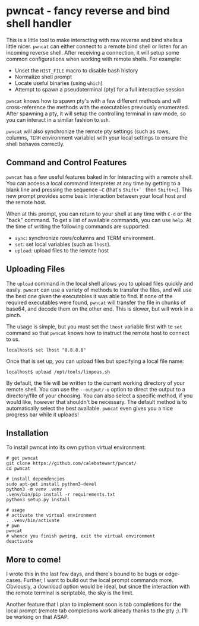 # pwncat - fancy reverse and bind shell handler

This is a little tool to make interacting with raw reverse and bind shells a
little nicer. `pwncat` can either connect to a remote bind shell or listen for
an incoming reverse shell. After receiving a connection, it will setup some
common configurations when working with remote shells. For example:

- Unset the `HIST_FILE` macro to disable bash history
- Normalize shell prompt
- Locate useful binaries (using `which`)
- Attempt to spawn a pseudoterminal (pty) for a full interactive session

`pwncat` knows how to spawn pty's with a few different methods and will
cross-reference the methods with the executables previously enumerated. After
spawning a pty, it will setup the controlling terminal in raw mode, so you can
interact in a similar fashion to `ssh`. 

`pwncat` will also synchronize the remote pty settings (such as rows, columns,
`TERM` environment variable) with your local settings to ensure the shell
behaves correctly.

## Command and Control Features

`pwncat` has a few useful features baked in for interacting with a remote shell.
You can access a local command interpreter at any time by getting to a blank
line and pressing the sequence `~C` (that's ``Shift+` `` then `Shift+c`). This new
prompt provides some basic interaction between your local host and the remote
host.

When at this prompt, you can return to your shell at any time with `C-d` or the
"back" command. To get a list of available commands, you can use `help`. At the
time of writing the following commands are supported:

- `sync`: synchronize rows/columns and TERM environment.
- `set`: set local variables (such as `lhost`).
- `upload`: upload files to the remote host


## Uploading Files

The `upload` command in the local shell allows you to upload files quickly and
easily. `pwncat` can use a variety of methods to transfer the files, and will
use the best one given the executables it was able to find. If none of the
required executables were found, `pwncat` will transfer the file in chunks of
base64, and decode them on the other end. This is slower, but will work in a
pinch.

The usage is simple, but you must set the `lhost` variable first with te `set`
command so that `pwncat` knows how to instruct the remote host to connect to us.

```
localhost$ set lhost "8.8.8.8"
```

Once that is set up, you can upload files but specifying a local file name:

```
localhost$ upload /opt/tools/linpeas.sh
```

By default, the file will be written to the current working directory of your
remote shell. You can use the `--output/-o` option to direct the output to a
directory/file of your choosing. You can also select a specific method, if you
would like, however that shouldn't be necessary. The default method is to
automatically select the best available. `pwncat` even gives you a nice progress
bar while it uploads!

## Installation

To install pwncat into its own python virtual environment:

``` shell
# get pwncat
git clone https://github.com/calebstewart/pwncat/
cd pwncat

# install dependencies
sudo apt-get install python3-devel
python3 -m venv .venv
.venv/bin/pip install -r requirements.txt
python3 setup.py install

# usage
# activate the virtual environment
. .venv/bin/activate
# pwn
pwncat
# whence you finish pwning, exit the virtual environment
deactivate
```


## More to come!

I wrote this in the last few days, and there's bound to be bugs or edge-cases.
Further, I want to build out the local prompt commands more. Obviously, a
download option would be ideal, but since the interaction with the remote
terminal is scriptable, the sky is the limit.

Another feature that I plan to implement soon is tab completions for the local
prompt (remote tab completions work already thanks to the pty ;). I'll be
working on that ASAP.
